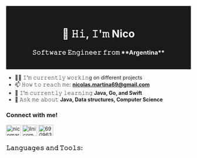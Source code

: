 <div align="center" style="background-color: #1A1A1A; color: white; padding: 20px;">
  <h1>👋 𝙷𝚒, 𝙸'𝚖 Nico</h1>
  <h3>𝚂𝚘𝚏𝚝𝚠𝚊𝚛𝚎 𝙴𝚗𝚐𝚒𝚗𝚎𝚎𝚛 𝚏𝚛𝚘𝚖 **Argentina**</h3>
</div>

- 👨‍💻 𝙸’𝚖 𝚌𝚞𝚛𝚛𝚎𝚗𝚝𝚕𝚢 𝚠𝚘𝚛𝚔𝚒𝚗g on different projects
- 📫 𝙷𝚘𝚠 𝚝𝚘 𝚛𝚎𝚊𝚌𝚑 𝚖𝚎: **nicolas.martina69@gmail.com**
- 📝 𝙸’𝚖 𝚌𝚞𝚛𝚛𝚎𝚗𝚝𝚕𝚢 𝚕𝚎𝚊𝚛𝚗𝚒𝚗𝚐 **Java, Go, and Swift**
- 💬 𝙰𝚜𝚔 𝚖𝚎 𝚊𝚋𝚘𝚞𝚝 **Java, Data structures, Computer Science**

<!-- Social Media Links -->
<h3 align="left">Connect with me!</h3>
<p align="left">
  <!-- Add other social media icons as needed -->
  <a href="https://twitter.com/ilnicomartina" target="blank"><img align="center" src="https://raw.githubusercontent.com/rahuldkjain/github-profile-readme-generator/master/src/images/icons/Social/twitter.svg" alt="nicomartina" height="30" width="40" /></a>
  <a href="https://www.instagram.com/nicomartina__/" target="blank"><img align="center" src="https://raw.githubusercontent.com/rahuldkjain/github-profile-readme-generator/master/src/images/icons/Social/instagram.svg" alt="ilnicomartina" height="30" width="40" /></a>
  <a href="https://discord.gg/690963831823794227" target="blank"><img align="center" src="https://raw.githubusercontent.com/rahuldkjain/github-profile-readme-generator/master/src/images/icons/Social/discord.svg" alt="690963831823794227" height="30" width="40" /></a>
</p>


<!-- Languages and Tools Section -->
<h3 align="left">𝙻𝚊𝚗𝚐𝚞𝚊𝚐𝚎𝚜 𝚊𝚗𝚍 𝚃𝚘𝚘𝚕𝚜:</h3>
<p align="left">
  <!-- Add icons for languages and tools -->
</p>



<!---
NicoMartina/NicoMartina is a ✨ special ✨ repository because its `README.md` (this file) appears on your GitHub profile.
You can click the Preview link to take a look at your changes.
--->
